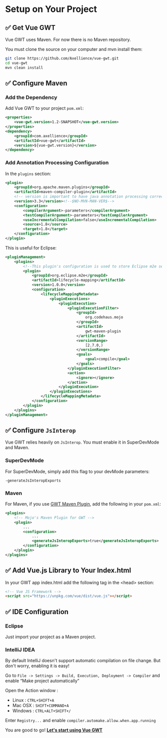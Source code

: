 # Setup on Your Project

## ✅ Get Vue GWT

Vue GWT uses Maven.
For now there is no Maven repository.

You must clone the source on your computer and mvn install them:

```bash
git clone https://github.com/Axellience/vue-gwt.git
cd vue-gwt
mvn clean install
```

## ✅ Configure Maven

### Add the Dependency
Add Vue GWT to your project `pom.xml`:

```xml
<properties>
    <vue-gwt.version>1.2-SNAPSHOT</vue-gwt.version>
</properties>
<dependency>
    <groupId>com.axellience</groupId>
    <artifactId>vue-gwt</artifactId>
    <version>${vue-gwt.version}</version>
</dependency>
```

### Add Annotation Processing Configuration
In the `plugins` section:
```xml
<plugin>
    <groupId>org.apache.maven.plugins</groupId>
    <artifactId>maven-compiler-plugin</artifactId>
    <!-- version is important to have java annotation processing correctly handled -->
    <version>3.3</version><!--$NO-MVN-MAN-VER$-->
    <configuration>
        <compilerArgument>-parameters</compilerArgument>
        <testCompilerArgument>-parameters</testCompilerArgument>
        <useIncrementalCompilation>false</useIncrementalCompilation>
        <source>1.8</source>
        <target>1.8</target>
    </configuration>
</plugin>
```

This is useful for Eclipse:
```xml
<pluginManagement>
    <plugins>
        <!--This plugin's configuration is used to store Eclipse m2e settings only. It has no influence on the Maven build itself.-->
        <plugin>
            <groupId>org.eclipse.m2e</groupId>
            <artifactId>lifecycle-mapping</artifactId>
            <version>1.0.0</version>
            <configuration>
                <lifecycleMappingMetadata>
                    <pluginExecutions>
                        <pluginExecution>
                            <pluginExecutionFilter>
                                <groupId>
                                    org.codehaus.mojo
                                </groupId>
                                <artifactId>
                                    gwt-maven-plugin
                                </artifactId>
                                <versionRange>
                                    [2.7.0,)
                                </versionRange>
                                <goals>
                                    <goal>compile</goal>
                                </goals>
                            </pluginExecutionFilter>
                            <action>
                                <ignore></ignore>
                            </action>
                        </pluginExecution>
                    </pluginExecutions>
                </lifecycleMappingMetadata>
            </configuration>
        </plugin>
    </plugins>
</pluginManagement>
```

## ✅ Configure `JsInterop`
Vue GWT relies heavily on `JsInterop`.
You must enable it in SuperDevMode and Maven.

### SuperDevMode
For SuperDevMode, simply add this flag to your devMode parameters:

`-generateJsInteropExports`

### Maven
For Maven, if you use [GWT Maven Plugin](https://gwt-maven-plugin.github.io/gwt-maven-plugin/), add the following in your `pom.xml`:

```xml
<plugins>
    <!-- Mojo's Maven Plugin for GWT -->
    <plugin>
        ...
        <configuration>
            ...
            <generateJsInteropExports>true</generateJsInteropExports>
        </configuration>
    </plugin>
</plugins>
```

## ✅ Add Vue.js Library to Your Index.html

In your GWT app index.html add the following tag in the &lt;head&gt; section:

```html
<!-- Vue JS Framework -->
<script src="https://unpkg.com/vue/dist/vue.js"></script>
```

## ✅ IDE Configuration

### Eclipse
Just import your project as a Maven project.

### IntelliJ IDEA
By default IntelliJ doesn't support automatic compilation on file change.
But don't worry, enabling it is easy!

Go to `File -> Settings -> Build, Execution, Deployment -> Compiler` and enable “Make project automatically”

Open the Action window :
* Linux : `CTRL+SHIFT+A`
* Mac OSX : `SHIFT+COMMAND+A`
* Windows : `CTRL+ALT+SHIFT+/`

Enter `Registry...` and enable `compiler.automake.allow.when.app.running`

You are good to go! **[Let's start using Vue GWT](./introduction/index.md)**